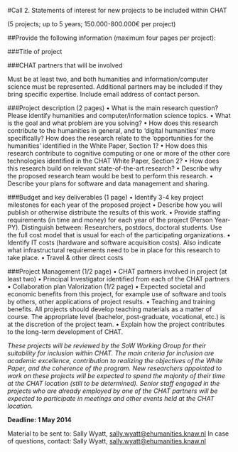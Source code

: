 #Call 2. Statements of interest for new projects to be included within CHAT

(5 projects; up to 5 years; 150.000-800.000€ per project)

##Provide the following information (maximum four pages per project):

###Title of project

###CHAT partners that will be involved

Must be at least two, and both humanities and information/computer science must be represented. Additional partners may be included if they bring specific expertise. Include email address of contact person.

###Project description (2 pages)
• What is the main research question? Please identify humanities and computer/information science topics.
• What is the goal and what problem are you solving?
• How does this research contribute to the humanities in general, and to ‘digital humanities’ more specifically? How does the research relate to the ‘opportunities for the humanities’ identified in the White Paper, Section 1?
• How does this research contribute to cognitive computing or one or more of the other core technologies identified in the CHAT White Paper, Section 2?
• How does this research build on relevant state-of-the-art research?
• Describe why the proposed research team would be best to perform this research.
• Describe your plans for software and data management and sharing.

###Budget and key deliverables (1 page)
• Identify 3-4 key project milestones for each year of the proposed project
• Describe how you will publish or otherwise distribute the results of this work.
• Provide staffing requirements (in time and money) for each year of the project (Person Year- PY). Distinguish between: Researchers, postdocs, doctoral students. Use the full cost model that is usual for each of the participating organizations.
• Identify IT costs (hardware and software acquisition costs). Also indicate what infrastructural requirements need to be in place for this research to take place.
• Travel & other direct costs

###Project Management (1/2 page)
• CHAT partners involved in project (at least two)
• Principal Investigator identified from each of the CHAT partners
• Collaboration plan
Valorization (1/2 page)
• Expected societal and economic benefits from this project, for example use of software and tools by others, other applications of project results.
• Teaching and training benefits. All projects should develop teaching materials as a matter of course. The appropriate level (bachelor, post-graduate, vocational, etc.) is at the discretion of the project team.
• Explain how the project contributes to the long-term development of CHAT.

*These projects will be reviewed by the SoW Working Group for their suitability for inclusion within CHAT. The main criteria for inclusion are academic excellence, contribution to realizing the objectives of the White Paper, and the coherence of the program.*
*New researchers appointed to work on these projects will be expected to spend the majority of their time at the CHAT location (still to be determined). Senior staff engaged in the projects who are already employed by one of the CHAT partners will be expected to participate in meetings and other events held at the CHAT location.*

**Deadline: 1 May 2014**

Material to be sent to: Sally Wyatt, [sally.wyatt@ehumanities.knaw.nl](sally.wyatt@ehumanities.knaw.nl)
In case of questions, contact: Sally Wyatt, [sally.wyatt@ehumanities.knaw.nl](sally.wyatt@ehumanities.knaw.nl)


